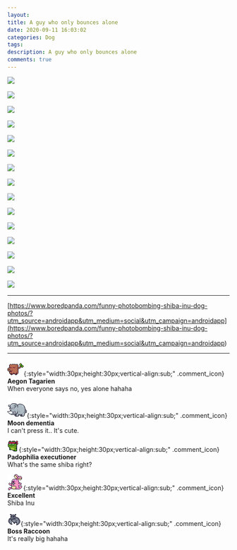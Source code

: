 ```yaml
---
layout: 
title: A guy who only bounces alone
date: 2020-09-11 16:03:02
categories: Dog
tags: 
description: A guy who only bounces alone
comments: true
---
```


![](https://blog.kakaocdn.net/dn/dKPwGV/btqIsLtsgWu/DysTGTY23IrveazFVsCnkK/img.jpg)

![](https://blog.kakaocdn.net/dn/wNlFl/btqIzYycYu5/rJYxBoZOT0bRfhwAZwKYK0/img.jpg)

![](https://blog.kakaocdn.net/dn/mFMXb/btqItal15p9/3yv2xp5bQ9Vl0rXaQapP70/img.jpg)

![](https://blog.kakaocdn.net/dn/MuCWz/btqIwEfUGfV/IeS3GQkBPaboYB3phCGTJk/img.jpg)

![](https://blog.kakaocdn.net/dn/VqYhY/btqIwDBkVzU/S2a1ungGxImww1aC2sdk81/img.jpg)

![](https://blog.kakaocdn.net/dn/bgDB0I/btqIkue9y8g/kh8WamJId7MlZaQqszkH6k/img.jpg)

![](https://blog.kakaocdn.net/dn/pgVZe/btqIktmU3uX/8PuJBLaSfrSCrKMcrZQ99k/img.jpg)

![](https://blog.kakaocdn.net/dn/m5e6Q/btqIqnsIMqI/3OOepL2Rxh16dG6zxJpzr1/img.jpg)

![](https://blog.kakaocdn.net/dn/Gu5LU/btqIz5D4BAd/mUSdKCWMQIG2QdcKCkWB10/img.jpg)

![](https://blog.kakaocdn.net/dn/tBldl/btqIz5xiQub/jayIrVgh5hc7iCQJHH9Skk/img.jpg)

![](https://blog.kakaocdn.net/dn/qjcWd/btqIqlV1NKu/16DDtobDBwMvkeDRnhi6P1/img.jpg)

![](https://blog.kakaocdn.net/dn/Kuw9Y/btqIrIRiftW/Sirl6HkOIyIMgRvwNnFV61/img.jpg)

![](https://blog.kakaocdn.net/dn/Jn0cs/btqIs8u4Oqc/xiKNsXa9YFzHCt1QONepyk/img.jpg)

![](https://blog.kakaocdn.net/dn/qGlqc/btqIwDuyZYc/e1decJu0kYgQOQrSeZZhpk/img.jpg)

![](https://blog.kakaocdn.net/dn/bHlNwr/btqIqW3ciaL/2eriJToxQKOhA1zBkvwxok/img.jpg)

* * *

[https://www.boredpanda.com/funny-photobombing-shiba-inu-dog-photos/?utm_source=androidapp&utm_medium=social&utm_campaign=androidapp](<https://www.boredpanda.com/funny-photobombing-shiba-inu-dog-photos/?utm_source=androidapp&utm_medium=social&utm_campaign=androidapp>)

* * *

![comment](/assets/character/trunk.png){:style="width:30px;height:30px;vertical-align:sub;" .comment_icon} **Aegon Tagarien**  
When everyone says no, yes alone hahaha   
  
![comment](/assets/character/rino.png){:style="width:30px;height:30px;vertical-align:sub;" .comment_icon} **Moon dementia**  
I can't press it.. It's cute.   
  
![comment](/assets/character/frog.png){:style="width:30px;height:30px;vertical-align:sub;" .comment_icon} **Padophilia executioner**  
What's the same shiba right?   
  
![comment](/assets/character/bunny.png){:style="width:30px;height:30px;vertical-align:sub;" .comment_icon} **Excellent**  
Shiba Inu   
  
![comment](/assets/character/bat.png){:style="width:30px;height:30px;vertical-align:sub;" .comment_icon} **Boss Raccoon**  
It's really big hahaha   
  

